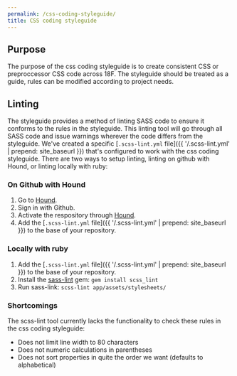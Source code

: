 ```yaml
---
permalink: /css-coding-styleguide/
title: CSS coding styleguide
---
```


## Purpose
The purpose of the css coding styleguide is to create consistent CSS or preproccessor CSS code across 18F. The styleguide should be treated as a guide, rules can be modified according to project needs.

## Linting
The styleguide provides a method of linting SASS code to ensure it conforms to the rules in the styleguide. This linting tool will go through all SASS code and issue warnings wherever the code differs from the styleguide. We've created a specific [`.scss-lint.yml` file]({{ '/.scss-lint.yml' | prepend: site_baseurl }}) that's configured to work with the css coding styleguide. There are two ways to setup linting, linting on github with Hound, or linting locally with ruby:

### On Github with Hound
1. Go to [Hound](https://houndci.com/).
2. Sign in with Github.
3. Activate the respository through [Hound](https://houndci.com/repos).
4. Add the [`.scss-lint.yml` file]({{ '/.scss-lint.yml' | prepend: site_baseurl }}) to the base of your repository.

### Locally with ruby
1. Add the [`.scss-lint.yml` file]({{ '/.scss-lint.yml' | prepend: site_baseurl }}) to the base of your repository.
2. Install the [sass-lint](https://github.com/brigade/scss-lint) gem: `gem install scss_lint`
3. Run sass-link: `scss-lint app/assets/stylesheets/`

### Shortcomings
The scss-lint tool currently lacks the functionality to check these rules in the css coding styleguide:
- Does not limit line width to 80 characters
- Does not numeric calculations in parentheses
- Does not sort properties in quite the order we want (defaults to alphabetical)
